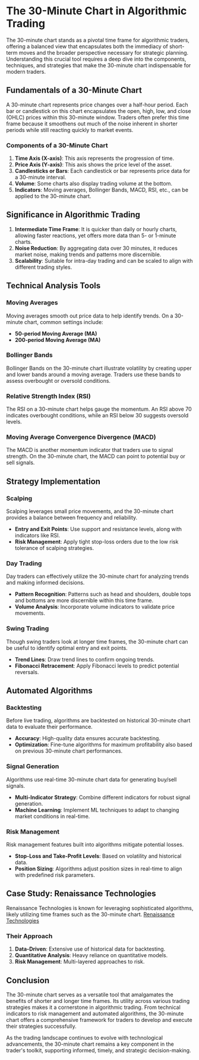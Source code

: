 # The 30-Minute Chart in Algorithmic Trading

The 30-minute chart stands as a pivotal time frame for algorithmic traders, offering a balanced view that encapsulates both the immediacy of short-term moves and the broader perspective necessary for strategic planning. Understanding this crucial tool requires a deep dive into the components, techniques, and strategies that make the 30-minute chart indispensable for modern traders.

## Fundamentals of a 30-Minute Chart

A 30-minute chart represents price changes over a half-hour period. Each bar or candlestick on this chart encapsulates the open, high, low, and close (OHLC) prices within this 30-minute window. Traders often prefer this time frame because it smoothens out much of the noise inherent in shorter periods while still reacting quickly to market events.

### Components of a 30-Minute Chart

1. **Time Axis (X-axis)**: This axis represents the progression of time.
2. **Price Axis (Y-axis)**: This axis shows the price level of the asset.
3. **Candlesticks or Bars**: Each candlestick or bar represents price data for a 30-minute interval.
4. **Volume**: Some charts also display trading volume at the bottom.
5. **Indicators**: Moving averages, Bollinger Bands, MACD, RSI, etc., can be applied to the 30-minute chart.

## Significance in Algorithmic Trading

1. **Intermediate Time Frame**: It is quicker than daily or hourly charts, allowing faster reactions, yet offers more data than 5- or 1-minute charts.
2. **Noise Reduction**: By aggregating data over 30 minutes, it reduces market noise, making trends and patterns more discernible.
3. **Scalability**: Suitable for intra-day trading and can be scaled to align with different trading styles.

## Technical Analysis Tools

### Moving Averages

Moving averages smooth out price data to help identify trends. On a 30-minute chart, common settings include:
- **50-period Moving Average (MA)**
- **200-period Moving Average (MA)**

### Bollinger Bands

Bollinger Bands on the 30-minute chart illustrate volatility by creating upper and lower bands around a moving average. Traders use these bands to assess overbought or oversold conditions.

### Relative Strength Index (RSI)

The RSI on a 30-minute chart helps gauge the momentum. An RSI above 70 indicates overbought conditions, while an RSI below 30 suggests oversold levels.

### Moving Average Convergence Divergence (MACD)

The MACD is another momentum indicator that traders use to signal strength. On the 30-minute chart, the MACD can point to potential buy or sell signals.

## Strategy Implementation

### Scalping

Scalping leverages small price movements, and the 30-minute chart provides a balance between frequency and reliability.
- **Entry and Exit Points**: Use support and resistance levels, along with indicators like RSI.
- **Risk Management**: Apply tight stop-loss orders due to the low risk tolerance of scalping strategies.

### Day Trading

Day traders can effectively utilize the 30-minute chart for analyzing trends and making informed decisions.
- **Pattern Recognition**: Patterns such as head and shoulders, double tops and bottoms are more discernible within this time frame.
- **Volume Analysis**: Incorporate volume indicators to validate price movements.

### Swing Trading

Though swing traders look at longer time frames, the 30-minute chart can be useful to identify optimal entry and exit points.
- **Trend Lines**: Draw trend lines to confirm ongoing trends.
- **Fibonacci Retracement**: Apply Fibonacci levels to predict potential reversals.

## Automated Algorithms

### Backtesting

Before live trading, algorithms are backtested on historical 30-minute chart data to evaluate their performance.
- **Accuracy**: High-quality data ensures accurate backtesting.
- **Optimization**: Fine-tune algorithms for maximum profitability also based on previous 30-minute chart performances.

### Signal Generation

Algorithms use real-time 30-minute chart data for generating buy/sell signals.
- **Multi-Indicator Strategy**: Combine different indicators for robust signal generation.
- **Machine Learning**: Implement ML techniques to adapt to changing market conditions in real-time.

### Risk Management

Risk management features built into algorithms mitigate potential losses.
- **Stop-Loss and Take-Profit Levels**: Based on volatility and historical data.
- **Position Sizing**: Algorithms adjust position sizes in real-time to align with predefined risk parameters.

## Case Study: Renaissance Technologies

Renaissance Technologies is known for leveraging sophisticated algorithms, likely utilizing time frames such as the 30-minute chart. [Renaissance Technologies](https://www.rentec.com/)

### Their Approach

1. **Data-Driven**: Extensive use of historical data for backtesting.
2. **Quantitative Analysis**: Heavy reliance on quantitative models.
3. **Risk Management**: Multi-layered approaches to risk.

## Conclusion

The 30-minute chart serves as a versatile tool that amalgamates the benefits of shorter and longer time frames. Its utility across various trading strategies makes it a cornerstone in algorithmic trading. From technical indicators to risk management and automated algorithms, the 30-minute chart offers a comprehensive framework for traders to develop and execute their strategies successfully. 

As the trading landscape continues to evolve with technological advancements, the 30-minute chart remains a key component in the trader's toolkit, supporting informed, timely, and strategic decision-making.
